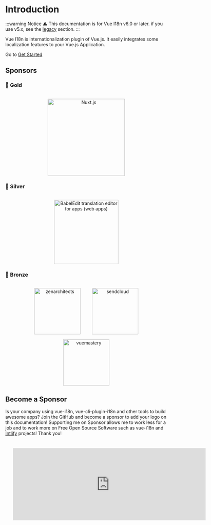 # Introduction

:::warning Notice
:warning: This documentation is for Vue I18n v6.0 or later. if you use v5.x, see the [legacy](./legacy/) section.
:::

Vue I18n is internationalization plugin of Vue.js. It easily integrates some localization features to your Vue.js Application.

Go to [Get Started](./started.md)

## Sponsors

### 🥇 Gold

<p style="text-align: center;">
  <a
    href="https://nuxtjs.org/"
    style="margin: 1rem 1rem 0 1rem; width: 15rem; height: auto; display: inline-block; vertical-align: middle;"
    target="_blank"
    rel="noopener"
  >
    <img
      style="width: 15rem; max-width: 100%; vertical-align: midele;"
      src="/vue-i18n/patrons/nuxt.png"
      alt="Nuxt.js"
    />
  </a>
</p>

### 🥈 Silver

<p style="text-align: center;">
  <a
    href="https://www.codeandweb.com/babeledit?utm_campaign=vue-i18n-2019-01"
    style="margin: 1rem 1rem 0 1rem; width: 12.5rem; height: auto; display: inline-block; vertical-align: middle;"
    target="_blank"
    rel="noopener"
  >
    <img
      style="width: 12.5rem; max-width: 100%; vertical-align: midele;"
      src="https://secure.codeandweb.com/static/babeledit.svg"
      alt="BabelEdit translation editor for apps (web apps)"
    />
  </a>
</p>

### 🥉 Bronze

<p style="text-align: center;">
  <a
    href="https://zenarchitects.co.jp/"
    style="margin: 1rem 1rem 0 1rem; width: 9rem; height: auto; display: inline-block; vertical-align: middle;"
    target="_blank"
    rel="noopener"
  >
    <img
      style="width: 9rem; max-width: 100%; vertical-align: midele;"
      src="/vue-i18n/patrons/zenarchitects.png"
      alt="zenarchitects"
    />
  </a>
  <a
    href="https://www.sendcloud.com/"
    style="margin: 1rem 1rem 0 1rem; width: 9rem; height: auto; display: inline-block; vertical-align: middle;"
    target="_blank"
    rel="noopener"
  >
    <img
      style="width: 9rem; max-width: 100%; vertical-align: midele;"
      src="/vue-i18n/patrons/sendcloud.png"
      alt="sendcloud"
    />
  </a>
  <a
    href="https://www.vuemastery.com/"
    style="margin: 1rem 1rem 0 1rem; width: 9rem; height: auto; display: inline-block; vertical-align: middle;"
    target="_blank"
    rel="noopener"
  >
    <img
      style="width: 9rem; max-width: 100%; vertical-align: midele;"
      src="/vue-i18n/patrons/vuemastery.svg"
      alt="vuemastery"
    />
  </a>
</p>

## Become a Sponsor

Is your company using vue-i18n, vue-cli-plugin-i18n and other tools to build awesome apps? Join the GitHub and become a sponsor to add your logo on this documentation! Supporting me on Sponsor allows me to work less for a job and to work more on Free Open Source Software such as vue-i18n and [Intlify](https://github.com/intlify) projects! Thank you!

<p style="text-align: center;">
  <iframe src="https://github.com/sponsors/kazupon/card" title="Sponsor kazupon" height="225" width="600" style="border: 0; margin: 24px"></iframe>
</p>
